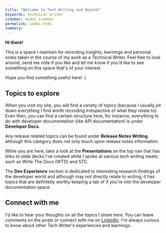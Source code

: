 ```yaml
---
title: "Welcome to Tech Writing and Beyond"
keywords: technical writer
sidebar: mydoc_sidebar
permalink: index.html
summary: 
---
```



**Hi there!** 

This is a space I maintain for recording insights, learnings and personal notes taken in the course of my work as a Technical Writer. Feel free to look around, send me note if you like and let me know if you'd like to see something on this space that's of your interest.

Hope you find something useful here! :) 

## Topics to explore

When you visit my site, you will find a variety of topics (because I usually jot down everything I find worth recording irrespective of what they relate to). Even then, you can find a certain structure here, for instance, everything to do with developer documentation (like API documentation) is under **Developer Docs**. 

Any release related topics can be found under **Release Notes Writing** although this category does not only touch upon release notes information. 

While you are here, take a look at the **Presentations** on the top nav that has links to slide decks I've created while I spoke at various tech writing meets such as Write The Docs (WTD) and STC.

The **Dev Experience** section is dedicated to interesting research findings of the developer world and although may not directly relate to writing, it has topics that are defintetly worthy keeping a tab of if you're into the developer documentation space.

## Connect with me

I'd like to hear your thoughts on all the topics I share here. You can leave comments on the posts or connect with me on [LinkedIn](https://www.linkedin.com/in/pema-sherpa-technical-writer/). I'm always curious to know about other Tech Writer's experiences and learnings. 


